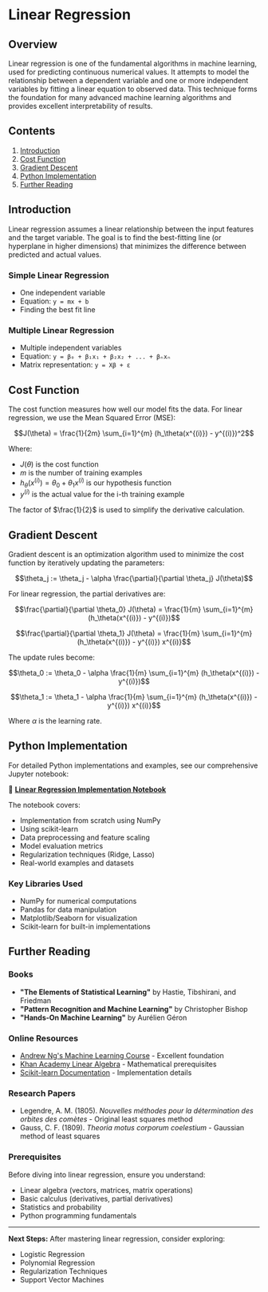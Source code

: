 # Linear Regression

## Overview

Linear regression is one of the fundamental algorithms in machine learning, used for predicting continuous numerical values. It attempts to model the relationship between a dependent variable and one or more independent variables by fitting a linear equation to observed data. This technique forms the foundation for many advanced machine learning algorithms and provides excellent interpretability of results.

## Contents

1. [Introduction](#introduction)
2. [Cost Function](#cost-function)
3. [Gradient Descent](#gradient-descent)
4. [Python Implementation](#python-implementation)
5. [Further Reading](#further-reading)

## Introduction

Linear regression assumes a linear relationship between the input features and the target variable. The goal is to find the best-fitting line (or hyperplane in higher dimensions) that minimizes the difference between predicted and actual values.

### Simple Linear Regression
- One independent variable
- Equation: `y = mx + b`
- Finding the best fit line

### Multiple Linear Regression
- Multiple independent variables
- Equation: `y = β₀ + β₁x₁ + β₂x₂ + ... + βₙxₙ`
- Matrix representation: `y = Xβ + ε`

## Cost Function

The cost function measures how well our model fits the data. For linear regression, we use the Mean Squared Error (MSE):

$$J(\theta) = \frac{1}{2m} \sum_{i=1}^{m} (h_\theta(x^{(i)}) - y^{(i)})^2$$

Where:
- $J(\theta)$ is the cost function
- $m$ is the number of training examples
- $h_\theta(x^{(i)}) = \theta_0 + \theta_1 x^{(i)}$ is our hypothesis function
- $y^{(i)}$ is the actual value for the i-th training example

The factor of $\frac{1}{2}$ is used to simplify the derivative calculation.

## Gradient Descent

Gradient descent is an optimization algorithm used to minimize the cost function by iteratively updating the parameters:

$$\theta_j := \theta_j - \alpha \frac{\partial}{\partial \theta_j} J(\theta)$$

For linear regression, the partial derivatives are:

$$\frac{\partial}{\partial \theta_0} J(\theta) = \frac{1}{m} \sum_{i=1}^{m} (h_\theta(x^{(i)}) - y^{(i)})$$

$$\frac{\partial}{\partial \theta_1} J(\theta) = \frac{1}{m} \sum_{i=1}^{m} (h_\theta(x^{(i)}) - y^{(i)}) x^{(i)}$$

The update rules become:

$$\theta_0 := \theta_0 - \alpha \frac{1}{m} \sum_{i=1}^{m} (h_\theta(x^{(i)}) - y^{(i)})$$

$$\theta_1 := \theta_1 - \alpha \frac{1}{m} \sum_{i=1}^{m} (h_\theta(x^{(i)}) - y^{(i)}) x^{(i)}$$

Where $\alpha$ is the learning rate.

## Python Implementation

For detailed Python implementations and examples, see our comprehensive Jupyter notebook:

📓 **[Linear Regression Implementation Notebook](./linear_regression_implementation.ipynb)**

The notebook covers:
- Implementation from scratch using NumPy
- Using scikit-learn
- Data preprocessing and feature scaling
- Model evaluation metrics
- Regularization techniques (Ridge, Lasso)
- Real-world examples and datasets

### Key Libraries Used
- NumPy for numerical computations
- Pandas for data manipulation
- Matplotlib/Seaborn for visualization
- Scikit-learn for built-in implementations

## Further Reading

### Books
- **"The Elements of Statistical Learning"** by Hastie, Tibshirani, and Friedman
- **"Pattern Recognition and Machine Learning"** by Christopher Bishop
- **"Hands-On Machine Learning"** by Aurélien Géron

### Online Resources
- [Andrew Ng's Machine Learning Course](https://www.coursera.org/learn/machine-learning) - Excellent foundation
- [Khan Academy Linear Algebra](https://www.khanacademy.org/math/linear-algebra) - Mathematical prerequisites
- [Scikit-learn Documentation](https://scikit-learn.org/stable/modules/linear_model.html) - Implementation details

### Research Papers
- Legendre, A. M. (1805). *Nouvelles méthodes pour la détermination des orbites des comètes* - Original least squares method
- Gauss, C. F. (1809). *Theoria motus corporum coelestium* - Gaussian method of least squares

### Prerequisites
Before diving into linear regression, ensure you understand:
- Linear algebra (vectors, matrices, matrix operations)
- Basic calculus (derivatives, partial derivatives)
- Statistics and probability
- Python programming fundamentals

---

**Next Steps:** After mastering linear regression, consider exploring:
- Logistic Regression
- Polynomial Regression
- Regularization Techniques
- Support Vector Machines
